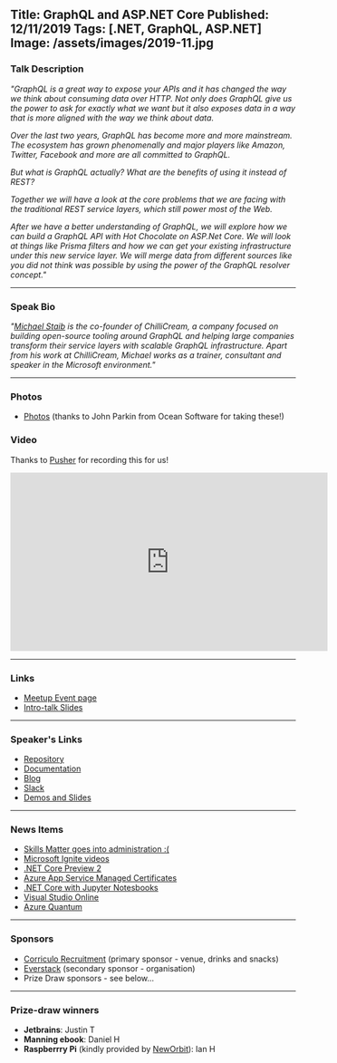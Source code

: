 Title: GraphQL and ASP.NET Core
Published: 12/11/2019
Tags: [.NET, GraphQL, ASP.NET]
Image: /assets/images/2019-11.jpg
---
### Talk Description

_"GraphQL is a great way to expose your APIs and it has changed the way we think about consuming data over HTTP. Not only does GraphQL give us the power to ask for exactly what we want but it also exposes data in a way that is more aligned with the way we think about data._

_Over the last two years, GraphQL has become more and more mainstream. The ecosystem has grown phenomenally and major players like Amazon, Twitter, Facebook and more are all committed to GraphQL._

_But what is GraphQL actually? What are the benefits of using it instead of REST?_

_Together we will have a look at the core problems that we are facing with the traditional REST service layers, which still power most of the Web._

_After we have a better understanding of GraphQL, we will explore how we can build a GraphQL API with Hot Chocolate on ASP.Net Core. We will look at things like Prisma filters and how we can get your existing infrastructure under this new service layer. We will merge data from different sources like you did not think was possible by using the power of the GraphQL resolver concept."_

---

### Speak Bio

_"[Michael Staib](https://twitter.com/michael_staib) is the co-founder of ChilliCream, a company focused on building open-source tooling around GraphQL and helping large companies transform their service layers with scalable GraphQL infrastructure. Apart from his work at ChilliCream, Michael works as a trainer, consultant and speaker in the Microsoft environment."_

---

### Photos
* [Photos](https://www.dropbox.com/sh/u4cc4b90gs04799/AAAf2z7buvX-1dMlwMWrwIb7a?dl=0) (thanks to John Parkin from Ocean Software for taking these!)

### Video

Thanks to [Pusher](https://pusher.com) for recording this for us!

<iframe width="560" height="315" src="https://www.youtube.com/embed/q-5MUqLAEFs" frameborder="0" allow="accelerometer; autoplay; encrypted-media; gyroscope; picture-in-picture" allowfullscreen></iframe>

---

### Links

* [Meetup Event page](https://www.meetup.com/dotnetoxford/events/263426556/)
* [Intro-talk Slides](https://www.dropbox.com/s/8y3jfq1adw8p4e6/2019-11-GraphQL.pdf?dl=0)

---

### Speaker's Links

* [Repository](https://github.com/ChilliCream/hotchocolate)
* [Documentation](https://hotchocolate.io/)
* [Blog](https://chillicream.com/blog/)
* [Slack](https://t.co/d634nUZ5m8?amp=1)
* [Demos and Slides](https://github.com/ChilliCream/OxfordDotNetMeetup2019)

---

### News Items

* [Skills Matter goes into administration :(](https://www.theregister.co.uk/2019/11/05/skills_matter_goes_into_administration/)
* [Microsoft Ignite videos](https://www.youtube.com/channel/UCrhJmfAGQ5K81XQ8_od1iTg)
* [.NET Core Preview 2](https://devblogs.microsoft.com/dotnet/announcing-net-core-3-1-preview-2/)
* [Azure App Service Managed Certificates](https://azure.microsoft.com/en-us/updates/secure-your-custom-domains-at-no-cost-with-app-service-managed-certificates-preview/)
* [.NET Core with Jupyter Notesbooks](https://devblogs.microsoft.com/dotnet/net-core-with-juypter-notebooks-is-here-preview-1/)
* [Visual Studio Online](https://visualstudio.microsoft.com/services/visual-studio-online/)
* [Azure Quantum](https://azure.microsoft.com/en-gb/services/quantum/)

---

### Sponsors

* [Corriculo Recruitment](https://corriculo.co.uk) (primary sponsor - venue, drinks and snacks)
* [Everstack](https://www.everstack.com) (secondary sponsor - organisation)
* Prize Draw sponsors - see below...

---

### Prize-draw winners

* **Jetbrains**: Justin T
* **Manning ebook**: Daniel H
* **Raspberrry Pi** (kindly provided by [NewOrbit](https://neworbit.co.uk)): Ian H
